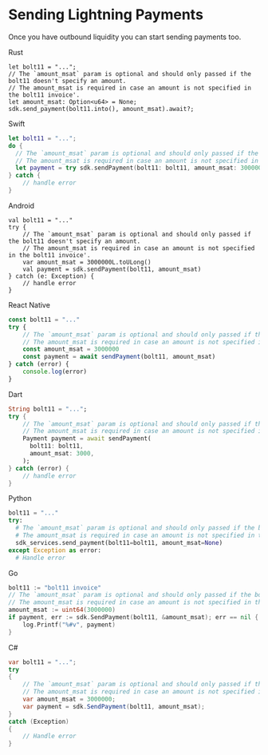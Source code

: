 # Sending Lightning Payments

Once you have outbound liquidity you can start sending payments too.

<custom-tabs category="lang">
<div slot="title">Rust</div>
<section>

```rust,ignore
let bolt11 = "...";
// The `amount_msat` param is optional and should only passed if the bolt11 doesn't specify an amount.
// The amount_msat is required in case an amount is not specified in the bolt11 invoice'.
let amount_msat: Option<u64> = None;
sdk.send_payment(bolt11.into(), amount_msat).await?;
```
</section>

<div slot="title">Swift</div>
<section>

```swift
let bolt11 = "...";
do {
  // The `amount_msat` param is optional and should only passed if the bolt11 doesn't specify an amount.
  // The amount_msat is required in case an amount is not specified in the bolt11 invoice'.
  let payment = try sdk.sendPayment(bolt11: bolt11, amount_msat: 3000000)
} catch {
    // handle error
}
```
</section>

<div slot="title">Android</div>
<section>

```kotlin,ignore
val bolt11 = "..."
try {
    // The `amount_msat` param is optional and should only passed if the bolt11 doesn't specify an amount.
    // The amount_msat is required in case an amount is not specified in the bolt11 invoice'.
    var amount_msat = 3000000L.toULong()
    val payment = sdk.sendPayment(bolt11, amount_msat)
} catch (e: Exception) {
    // handle error
}
```
</section>

<div slot="title">React Native</div>
<section>

```typescript
const bolt11 = "..."
try {
    // The `amount_msat` param is optional and should only passed if the bolt11 doesn't specify an amount.
    // The amount_msat is required in case an amount is not specified in the bolt11 invoice'.
    const amount_msat = 3000000
    const payment = await sendPayment(bolt11, amount_msat)
} catch (error) {
    console.log(error)
}
```
</section>

<div slot="title">Dart</div>
<section>

```dart
String bolt11 = "...";
try {
    // The `amount_msat` param is optional and should only passed if the bolt11 doesn't specify an amount.
    // The amount_msat is required in case an amount is not specified in the bolt11 invoice'.
    Payment payment = await sendPayment(
      bolt11: bolt11,
      amount_msat: 3000,
    );
} catch (error) {
    // handle error
}
```
</section>

<div slot="title">Python</div>
<section>

```python
bolt11 = "..."
try:
  # The `amount_msat` param is optional and should only passed if the bolt11 doesn't specify an amount.
  # The amount_msat is required in case an amount is not specified in the bolt11 invoice'.
  sdk_services.send_payment(bolt11=bolt11, amount_msat=None)
except Exception as error:
  # Handle error
```
</section>

<div slot="title">Go</div>
<section>

```go
bolt11 := "bolt11 invoice"
// The `amount_msat` param is optional and should only passed if the bolt11 doesn't specify an amount.
// The amount_msat is required in case an amount is not specified in the bolt11 invoice'.
amount_msat := uint64(3000000)
if payment, err := sdk.SendPayment(bolt11, &amount_msat); err == nil {
    log.Printf("%#v", payment)
}
```
</section>

<div slot="title">C#</div>
<section>

```cs
var bolt11 = "...";
try 
{
    // The `amount_msat` param is optional and should only passed if the bolt11 doesn't specify an amount.
    // The amount_msat is required in case an amount is not specified in the bolt11 invoice'.
    var amount_msat = 3000000;
    var payment = sdk.SendPayment(bolt11, amount_msat);
} 
catch (Exception) 
{
    // Handle error
}
```
</section>
</custom-tabs>
